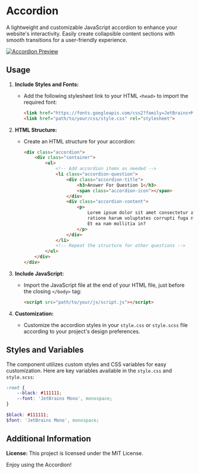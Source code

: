 # Accordion

A lightweight and customizable JavaScript accordion to enhance your website's interactivity. 
Easily create collapsible content sections with smooth transitions for a user-friendly experience.

[![Accordion Preview](https://i.postimg.cc/5NW1jCFF/image.png)](https://postimg.cc/V5g2V5gY)

## Usage

1. **Include Styles and Fonts:**
    - Add the following stylesheet link to your HTML `<head>` to import the required font:
      ```html
      <link href="https://fonts.googleapis.com/css2?family=JetBrains+Mono:wght@100;200;300;400;500;600;700;800&display=swap" rel="stylesheet">
      <link href="path/to/your/css/style.css" rel="stylesheet">
      ```

2. **HTML Structure:**
    - Create an HTML structure for your accordion:
      ```html
      <div class="accordion">
          <div class="container">
              <ul>
                  <!-- Add accordion items as needed -->
                  <li class="accordion-question">
                      <div class="accordion-title">
                          <h3>Answer For Question 1</h3>
                          <span class="accordion-icon"></span>
                      </div>
                      <div class="accordion-content">
                          <p>
                              Lorem ipsum dolor sit amet consectetur adipisicing elit. Sit, illum ad consequatur accusantium
                              ratione harum voluptates corrupti fuga nostrum quidem inventore laboriosam illo modi veritatis.
                              Et ea nam mollitia in?
                          </p>
                      </div>
                  </li>
                  <!-- Repeat the structure for other questions -->
              </ul>
          </div>
      </div>
      ```

3. **Include JavaScript:**
    - Import the JavaScript file at the end of your HTML file, just before the closing `</body>` tag:
      ```html
      <script src="path/to/your/js/script.js"></script>
      ```

4. **Customization:**
    - Customize the accordion styles in your `style.css` or `style.scss` file according to your project's design
      preferences.

## Styles and Variables

The component utilizes custom styles and CSS variables for easy customization. Here are key variables available in
the `style.css` and `style.scss`:

```css
:root {
    --black: #111111;
    --font: 'JetBrains Mono', monospace;
}
```

```scss
$black: #111111;
$font: 'JetBrains Mono', monospace;
```

## Additional Information

**License:**
This project is licensed under the MIT License.

Enjoy using the Accordion!
